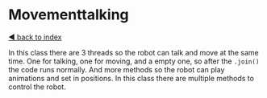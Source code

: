 # Movementtalking

[◄ back to index](../index.md)

In this class there are 3 threads so the robot can talk and move at the same time.
One for talking, one for moving, and a empty one, so after the `.join()` the code runs normally. And more methods so the robot can play animations and set in positions.
In this class there are multiple methods to control the robot.